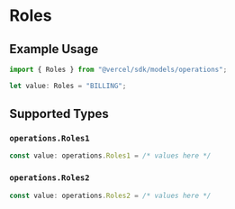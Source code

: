 # Roles

## Example Usage

```typescript
import { Roles } from "@vercel/sdk/models/operations";

let value: Roles = "BILLING";
```

## Supported Types

### `operations.Roles1`

```typescript
const value: operations.Roles1 = /* values here */
```

### `operations.Roles2`

```typescript
const value: operations.Roles2 = /* values here */
```

